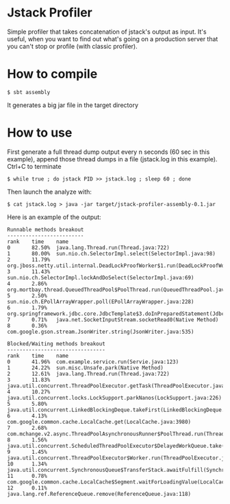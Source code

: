 # Jstack Profiler

Simple profiler that takes concatenation of jstack's output as input.
It's useful, when you want to find out what's going on a production server that you can't stop or profile (with classic profiler).

# How to compile

	$ sbt assembly

It generates a big jar file in the target directory


# How to use

First generate a full thread dump output every n seconds (60 sec in this example), append those thread dumps in a file (jstack.log in this example).
Ctrl+C to terminate

	$ while true ; do jstack PID >> jstack.log ; sleep 60 ; done

Then launch the analyze with:

	$ cat jstack.log > java -jar target/jstack-profiler-assembly-0.1.jar

Here is an example of the output:

	Runnable methods breakout
	-------------------------
	rank    time    name
	0       82.50%  java.lang.Thread.run(Thread.java:722)
	1       80.00%  sun.nio.ch.SelectorImpl.select(SelectorImpl.java:98)
	2       11.79%  org.jboss.netty.util.internal.DeadLockProofWorker$1.run(DeadLockProofWorker.java:42)
	3       11.43%  sun.nio.ch.SelectorImpl.lockAndDoSelect(SelectorImpl.java:69)
	4       2.86%   org.mortbay.thread.QueuedThreadPool$PoolThread.run(QueuedThreadPool.java:582)
	5       2.50%   sun.nio.ch.EPollArrayWrapper.poll(EPollArrayWrapper.java:228)
	6       1.79%   org.springframework.jdbc.core.JdbcTemplate$3.doInPreparedStatement(JdbcTemplate.java:844)
	7       0.71%   java.net.SocketInputStream.socketRead0(Native Method)
	8       0.36%   com.google.gson.stream.JsonWriter.string(JsonWriter.java:535)

	Blocked/Waiting methods breakout
	--------------------------------
	rank    time    name
	0       41.96%  com.example.service.run(Servie.java:123)
	1       24.22%  sun.misc.Unsafe.park(Native Method)
	2       12.61%  java.lang.Thread.run(Thread.java:722)
	3       11.83%  java.util.concurrent.ThreadPoolExecutor.getTask(ThreadPoolExecutor.java:1043)
	4       10.27%  java.util.concurrent.locks.LockSupport.parkNanos(LockSupport.java:226)
	5       5.80%   java.util.concurrent.LinkedBlockingDeque.takeFirst(LinkedBlockingDeque.java:440)
	6       4.13%   com.google.common.cache.LocalCache.get(LocalCache.java:3980)
	7       2.68%   com.mchange.v2.async.ThreadPoolAsynchronousRunner$PoolThread.run(ThreadPoolAsynchronousRunner.java:534)
	8       1.56%   java.util.concurrent.ScheduledThreadPoolExecutor$DelayedWorkQueue.take(ScheduledThreadPoolExecutor.java:807)
	9       1.45%   java.util.concurrent.ThreadPoolExecutor$Worker.run(ThreadPoolExecutor.java:907)
	10      1.34%   java.util.concurrent.SynchronousQueue$TransferStack.awaitFulfill(SynchronousQueue.java:424)
	11      0.78%   com.google.common.cache.LocalCache$Segment.waitForLoadingValue(LocalCache.java:2333)
	12      0.11%   java.lang.ref.ReferenceQueue.remove(ReferenceQueue.java:118)
